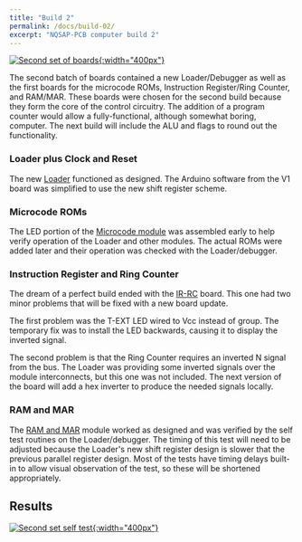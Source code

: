 ```yaml
---
title: "Build 2"
permalink: /docs/build-02/
excerpt: "NQSAP-PCB computer build 2"
---
```


[![Second set of boards](../../assets/images/boards2.png "Second set of boards"){:width="400px"}](../../assets/images/boards2.png)

The second batch of boards contained a new Loader/Debugger as well as the first boards for
the microcode ROMs, Instruction Register/Ring Counter, and RAM/MAR.  These boards were
chosen for the second build because they form the core of the control circuitry.  The
addition of a program counter would allow a fully-functional, although somewhat boring,
computer. The next build will include the ALU and flags to round out the functionality.

### Loader plus Clock and Reset

The new [Loader](../loader/) functioned as designed.  The Arduino software from the V1
board was simplified to use the new shift register scheme.

### Microcode ROMs

The LED portion of the [Microcode module](../microcode/) was assembled early to help
verify operation of the Loader and other modules.  The actual ROMs were added later and
their operation was checked with the Loader/debugger.

### Instruction Register and Ring Counter

The dream of a perfect build ended with the [IR-RC](../ir-rc/) board.  This one had two minor
problems that will be fixed with a new board update.  

The first problem was the T-EXT LED wired to Vcc instead of group.  The temporary fix was
to install the LED backwards, causing it to display the inverted signal.

The second problem is that the Ring Counter requires an inverted N signal from the bus.
The Loader was providing some inverted signals over the module interconnects, but this one
was not included.  The next version of the board will add a hex inverter to produce the
needed signals locally.

### RAM and MAR

The [RAM and MAR](../ram-mar/) module worked as designed and was verified by the self test
routines on the Loader/debugger.  The timing of this test will need to be adjusted because
the Loader's new shift register design is slower that the previous parallel register
design. Most of the tests have timing delays built-in to allow visual observation of the
test, so these will be shortened appropriately.

## Results

[![Second set self test](../../assets/images/boards2.gif "second set of boards"){:width="400px"}](../../assets/images/boards2.gif)
